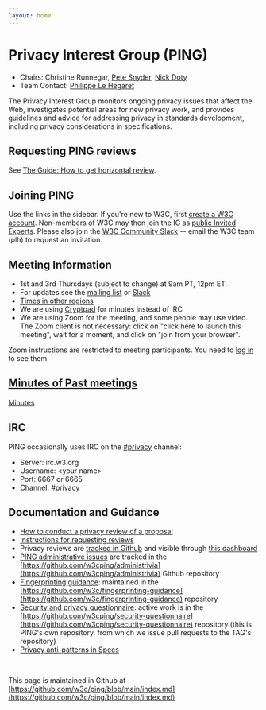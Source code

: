 ```yaml
---
layout: home
---
```


<h1 class="title">Privacy Interest Group (PING)</h1>

* Chairs: Christine Runnegar, [Pete Snyder](https://www.peteresnyder.com), [Nick Doty](https://npdoty.name)
* Team Contact: [Philippe Le Hegaret](https://www.w3.org/People#plehegar)

The Privacy Interest Group monitors ongoing privacy issues that affect the Web, investigates potential areas for new privacy work, and provides guidelines and advice for addressing privacy in standards development, including privacy considerations in specifications.

## Requesting PING reviews

See [The Guide: How to get horizontal review](https://www.w3.org/Guide/documentreview/#how_to_get_horizontal_review).

## Joining PING

Use the links in the sidebar.  If you're new to W3C, first [create a W3C account](http://cgi.w3.org/MemberAccess/AccessRequest).  Non-members of W3C may then join the IG as [public Invited Experts](https://www.w3.org/groups/ig/privacy/apply-as-invited-expert).  Please also join the [W3C Community Slack](https://w3ccommunity.slack.com/) -- email the W3C team (plh) to request an invitation.

## Meeting Information

* 1st and 3rd Thursdays (subject to change) at 9am PT, 12pm ET.
* For updates see the [mailing list](https://lists.w3.org/Archives/Public/public-privacy/) or [Slack](https://w3ccommunity.slack.com/)
* [Times in other regions](https://www.timeanddate.com/worldclock/converter.html)
* We are using [Cryptpad](https://cryptpad.w3ctag.org/code/#/2/code/edit/4ht9YHtVS9AB4UBlh-oPvHej/) for minutes instead of IRC
* We are using Zoom for the meeting, and some people may use video.  The Zoom client is not necessary: click on "click here to launch this meeting", wait for a moment, and click on "join from your browser".

Zoom instructions are restricted to meeting participants. You need to [log in](https://auth.w3.org/?url=https%3A%2F%2Fwww.w3.org%2Fgroups%2Fig%2Fprivacy%2Fcalendar%2F) to see them.<br>



## [Minutes of Past meetings](https://www.w3.org/Privacy/IG/meetings.html)

[Minutes](https://www.w3.org/Privacy/IG/meetings.html)

## IRC
PING occasionally uses IRC on the [#privacy](http://irc.w3.org/?channels=privacy) channel:
* Server: irc.w3.org
* Username: &lt;your name&gt;
* Port: 6667 or 6665
* Channel: #privacy

## Documentation and Guidance
* [How to conduct a privacy review of a proposal](https://github.com/w3c/ping/blob/main/howto-conduct-a-privacy-review.md)
* [Instructions for requesting reviews](https://www.w3.org/Guide/documentreview/#how_to_get_horizontal_review)
* Privacy reviews are [tracked in Github](https://github.com/w3cping/tracking-issues/issues) and visible through [this dashboard](https://w3c.github.io/horizontal-issue-tracker/?repo=w3cping/tracking-issues)
* [PING administrative issues](https://github.com/w3cping/administrivia/issues) are tracked in the [https://github.com/w3cping/administrivia](https://github.com/w3cping/administrivia) Github repository
* [Fingerprinting guidance](https://w3c.github.io/fingerprinting-guidance/): maintained in the [https://github.com/w3c/fingerprinting-guidance](https://github.com/w3c/fingerprinting-guidance) repository
* [Security and privacy questionnaire](https://w3ctag.github.io/security-questionnaire/): active work is in the [https://github.com/w3cping/security-questionnaire](https://github.com/w3cping/security-questionnaire) repository (this is PING's own repository, from which we issue pull requests to the TAG's repository)
* [Privacy anti-patterns in Specs](https://www.w3.org/blog/2019/06/privacy-anti-patterns-in-standards/)

<br>

This page is maintained in Github at [https://github.com/w3c/ping/blob/main/index.md](https://github.com/w3c/ping/blob/main/index.md)
